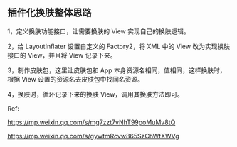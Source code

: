 ## 插件化换肤整体思路

1，定义换肤功能接口，让需要换肤的 View 实现自己的换肤逻辑。

2，给 LayoutInflater 设置自定义的 Factory2，将 XML 中的 View 改为实现换肤接口的 View，并且将 View 记录下来。

3，制作皮肤包，这里让皮肤包和 App 本身资源名相同，值相同，这样换肤时，根据 View 设置的资源名去皮肤包中找同名资源。

4，换肤时，循环记录下来的换肤 View，调用其换肤方法即可。

Ref:

https://mp.weixin.qq.com/s/mg7zzt7vNhT99poMuMv8tQ

https://mp.weixin.qq.com/s/gywtmRcvw865SzChWtXWVg
